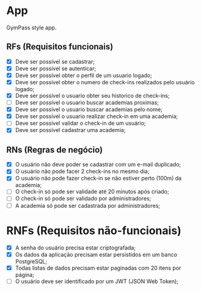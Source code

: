 # App

GymPass style app.

## RFs (Requisitos funcionais)

- [x] Deve ser possível se cadastrar;
- [x] Deve ser possível se autenticar;
- [x] Deve ser possível obter o perfil de um usuario logado;
- [x] Deve ser possível obter o numero de check-ins realizados pelo usuário logado;
- [x] Deve ser possível o usuario obter seu historico de check-ins;
- [ ] Deve ser possível o usuario buscar academias proximas;
- [x] Deve ser possível o usuario buscar academias pelo nome;
- [x] Deve ser possível o usuario realizar check-in em uma academia;
- [ ] Deve ser possível validar o check-in de um usuário;
- [x] Deve ser possível cadastrar uma academia;

## RNs (Regras de negócio)

- [x] O usuário não deve poder se cadastrar com um e-mail duplicado;
- [x] O usuário não pode facer 2 check-ins no mesmo dia;
- [x] O usuário não pode fazer check-in se não estiver perto (100m) da academia;
- [ ] O check-in só pode ser validade até 20 minutos após criado;
- [ ] O check-in só pode ser validado por administradores;
- [ ] A academia só pode ser cadastrada por administradores;

# RNFs (Requisitos não-funcionais)

- [x] A senha do usuário precisa estar criptografada;
- [x] Os dados da aplicação precisam estar persistidos em um banco PostgreSQL;
- [x] Todas listas de dados precisam estar paginadas com 20 itens por página;
- [ ] O usuário deve ser identificado por um JWT (JSON Web Token);
